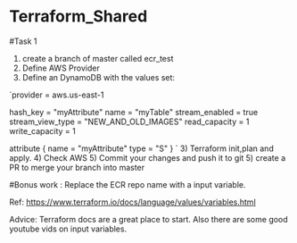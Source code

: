 # Terraform_Shared

#Task 1 
1) create a branch of master called ecr_test 
1) Define AWS Provider 
2) Define an  DynamoDB with the values set: 

`provider = aws.us-east-1

  hash_key         = "myAttribute"
  name             = "myTable"
  stream_enabled   = true
  stream_view_type = "NEW_AND_OLD_IMAGES"
  read_capacity    = 1
  write_capacity   = 1

  attribute {
    name = "myAttribute"
    type = "S"
  } `
3) Terraform init,plan and apply.
4) Check AWS
5) Commit your changes and push it to git
5) create a PR to merge your branch into master

#Bonus work :
Replace the ECR repo name with a input variable.

Ref: https://www.terraform.io/docs/language/values/variables.html

Advice:
Terraform docs are a great place to start. Also there are some good youtube vids on input variables.
